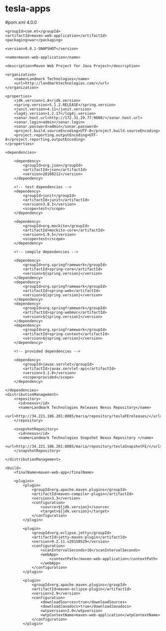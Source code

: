 # tesla-apps
#pom.xml
<project xmlns="http://maven.apache.org/POM/4.0.0" xmlns:xsi="http://www.w3.org/2001/XMLSchema-instance"
	xsi:schemaLocation="http://maven.apache.org/POM/4.0.0 http://maven.apache.org/maven-v4_0_0.xsd">
	<modelVersion>4.0.0</modelVersion>
	
	<groupId>com.mt</groupId>
	<artifactId>maven-web-application</artifactId>
	<packaging>war</packaging>
	
	<version>0.0.1-SNAPSHOT</version> 
	
	<name>maven-web-application</name>

	<description>Maven Web Project for Java Project</description>

	<organization>
		<name>Landmark Technologies</name>
		<url>http://landmarktechnologies.com/</url>
	</organization>

	<properties>
		<jdk.version>1.8</jdk.version>
		<spring.version>5.1.2.RELEASE</spring.version>
		<junit.version>4.11</junit.version>
		<log4j.version>1.2.17</log4j.version>
		<sonar.host.url>http://172.31.29.77:9000/</sonar.host.url>
		<sonar.login>admin</sonar.login>
		<sonar.password>admin</sonar.password>
		<project.build.sourceEncoding>UTF-8</project.build.sourceEncoding>
		<project.reporting.outputEncoding>UTF-8</project.reporting.outputEncoding>
	</properties>

	<dependencies>
		
		<dependency>
			<groupId>org.json</groupId>
			<artifactId>json</artifactId>
			<version>20160212</version>
		</dependency>
		
		<!-- test dependencies -->
		<dependency>
			<groupId>junit</groupId>
			<artifactId>junit</artifactId>
			<version>3.8.1</version>
			<scope>test</scope>
		</dependency>

		<dependency>
			<groupId>org.mockito</groupId>
			<artifactId>mockito-core</artifactId>
			<version>1.9.5</version>
			<scope>test</scope>
		</dependency>

		<!-- compile dependencies -->

		<dependency>
			<groupId>org.springframework</groupId>
			<artifactId>spring-core</artifactId>
			<version>${spring.version}</version>
		</dependency>
		<dependency>
    		<groupId>org.springframework</groupId>
    		<artifactId>spring-web</artifactId>
    		<version>${spring.version}</version>
  		</dependency>
		<dependency>
			<groupId>org.springframework</groupId>
			<artifactId>spring-webmvc</artifactId>
			<version>${spring.version}</version>
		</dependency>
		<dependency>
			<groupId>org.springframework</groupId>
			<artifactId>spring-context</artifactId>
			<version>${spring.version}</version>
		</dependency>
		
		<!-- provided dependencies -->

		<dependency>
			<groupId>javax.servlet</groupId>
			<artifactId>javax.servlet-api</artifactId>
			<version>3.1.0</version>
			<scope>provided</scope>
		</dependency>
		
	</dependencies>
	<distributionManagement>
	    <repository>
	      <id>nexus</id>
	      <name>Landmark Technologies Releases Nexus Repository</name>
	      <url>http://34.221.186.201:8085/maria/repository/teslaFEreleases/</url>
	    </repository>
	    
	    <snapshotRepository>
	      <id>nexus</id>
	      <name>Landmark Technologies Snapshot Nexus Repository </name>
	      <url>http://34.221.186.201:8085/maria/repository/teslaSnapshotFE/</url>
	    </snapshotRepository>
	    
	</distributionManagement>
	
	<build>
		<finalName>maven-web-app</finalName>
		
		<plugins>
			<plugin>
				<groupId>org.apache.maven.plugins</groupId>
				<artifactId>maven-compiler-plugin</artifactId>
				<version>3.3</version>
				<configuration>
					<source>${jdk.version}</source>
					<target>${jdk.version}</target>
				</configuration>
			</plugin>

			<plugin>
				<groupId>org.eclipse.jetty</groupId>
				<artifactId>jetty-maven-plugin</artifactId>
				<version>9.2.11.v20150529</version>
				<configuration>
					<scanIntervalSeconds>10</scanIntervalSeconds>
					<webApp>
						<contextPath>/maven-web-application</contextPath>
					</webApp>
				</configuration>
			</plugin>

			<plugin>
				<groupId>org.apache.maven.plugins</groupId>
				<artifactId>maven-eclipse-plugin</artifactId>
				<version>2.9</version>
				<configuration>
					<downloadSources>true</downloadSources>
					<downloadJavadocs>true</downloadJavadocs>
					<wtpversion>2.0</wtpversion>
					<wtpContextName>maven-web-application</wtpContextName>
				</configuration>
			</plugin>
			
</plugins>
	</build>
	
	
</project>

